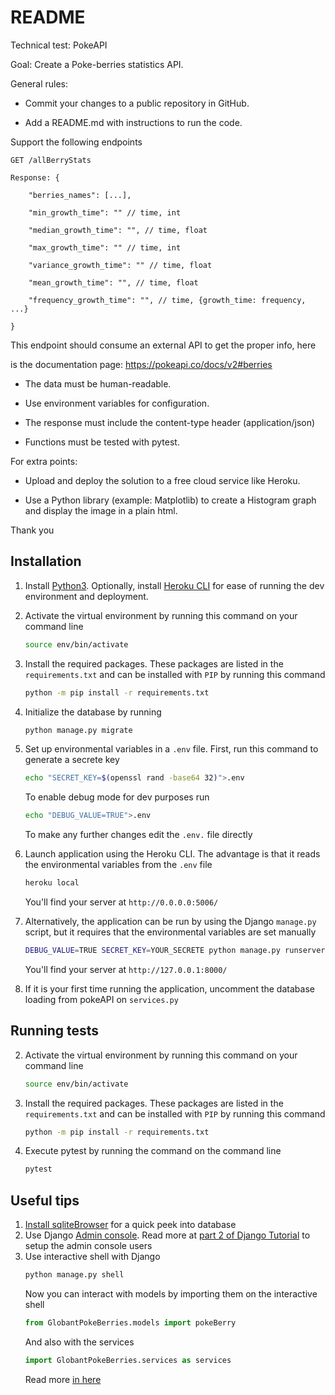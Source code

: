 # README

Technical test: PokeAPI


Goal: Create a Poke-berries statistics API.


General rules:

- Commit your changes to a public repository in GitHub.

- Add a README.md with instructions to run the code.


Support the following endpoints

````
GET /allBerryStats
````

    Response: {

        "berries_names": [...],

        "min_growth_time": "" // time, int

        "median_growth_time": "", // time, float

        "max_growth_time": "" // time, int

        "variance_growth_time": "" // time, float

        "mean_growth_time": "", // time, float

        "frequency_growth_time": "", // time, {growth_time: frequency, ...}

    }


This endpoint should consume an external API to get the proper info, here

is the documentation page: https://pokeapi.co/docs/v2#berries


- The data must be human-readable.

- Use environment variables for configuration.

- The response must include the content-type header (application/json)

- Functions must be tested with pytest.


For extra points:

- Upload and deploy the solution to a free cloud service like Heroku.

- Use a Python library (example: Matplotlib) to create a Histogram graph and display the image in a plain html. 


Thank you
## Installation
1. Install [Python3](https://www.python.org/downloads). Optionally, install [Heroku CLI](https://devcenter.heroku.com/articles/heroku-cli) for ease of running the dev environment and deployment.

2. Activate the virtual environment by running this command on your command line 
    ``` bash
    source env/bin/activate
    ```

3.  Install the required packages. These packages are listed in the `requirements.txt` and can be installed with `PIP` by running this command
    ```bash
    python -m pip install -r requirements.txt
    ``` 

4. Initialize the database by running
   ```bash
   python manage.py migrate
    ```

6. Set up environmental variables in a `.env` file. First, run this command to generate a secrete key
    ```bash
    echo "SECRET_KEY=$(openssl rand -base64 32)">.env
    ```
    To enable debug mode for dev purposes run
    ```bash
    echo "DEBUG_VALUE=TRUE">.env
    ```
    To make any further changes edit the `.env.` file directly

7. Launch application using the Heroku CLI. The advantage is that it reads the environmental variables from the `.env` file
   ```bash 
   heroku local
   ```
   You'll find your server at `http://0.0.0.0:5006/`

8. Alternatively, the application can be run by using the Django `manage.py` script, but it requires that the environmental variables are set manually
   ```bash
   DEBUG_VALUE=TRUE SECRET_KEY=YOUR_SECRETE python manage.py runserver
   ```
   You'll find your server at `http://127.0.0.1:8000/`
   
7. If it is your first time running the application, uncomment the database loading from pokeAPI on `services.py`

## Running tests

2. Activate the virtual environment by running this command on your command line 
    ``` bash
    source env/bin/activate
    ```

3.  Install the required packages. These packages are listed in the `requirements.txt` and can be installed with `PIP` by running this command
    ```bash
    python -m pip install -r requirements.txt
    ``` 

4.  Execute pytest by running the command on the command line
    ```bash
    pytest
    ``` 

## Useful tips

1. [Install sqliteBrowser](https://sqlitebrowser.org/dl/#linux) for a quick peek into database
2. Use Django [Admin console](http://127.0.0.1:8000/admin/). Read more at [part 2 of Django Tutorial](https://docs.djangoproject.com/en/5.1/intro/tutorial02/#introducing-the-django-admin) to setup the admin console users
3. Use interactive shell with Django
    ```bash
    python manage.py shell
    ```
    Now you can interact with models by importing them on the interactive shell
    ```python
    from GlobantPokeBerries.models import pokeBerry
    ```
    And also with the services
    ```python
    import GlobantPokeBerries.services as services
    ```
    Read more [in here](https://docs.djangoproject.com/en/5.1/intro/tutorial02/#playing-with-the-api)